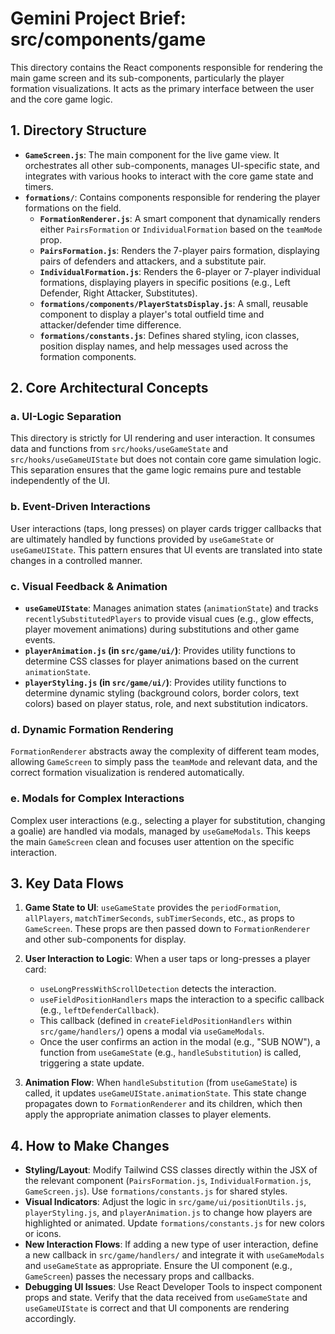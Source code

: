 # Gemini Project Brief: src/components/game

This directory contains the React components responsible for rendering the main game screen and its sub-components, particularly the player formation visualizations. It acts as the primary interface between the user and the core game logic.

## 1. Directory Structure

- **`GameScreen.js`**: The main component for the live game view. It orchestrates all other sub-components, manages UI-specific state, and integrates with various hooks to interact with the core game state and timers.
- **`formations/`**: Contains components responsible for rendering the player formations on the field.
  - **`FormationRenderer.js`**: A smart component that dynamically renders either `PairsFormation` or `IndividualFormation` based on the `teamMode` prop.
  - **`PairsFormation.js`**: Renders the 7-player pairs formation, displaying pairs of defenders and attackers, and a substitute pair.
  - **`IndividualFormation.js`**: Renders the 6-player or 7-player individual formations, displaying players in specific positions (e.g., Left Defender, Right Attacker, Substitutes).
  - **`formations/components/PlayerStatsDisplay.js`**: A small, reusable component to display a player's total outfield time and attacker/defender time difference.
  - **`formations/constants.js`**: Defines shared styling, icon classes, position display names, and help messages used across the formation components.

## 2. Core Architectural Concepts

### a. UI-Logic Separation
This directory is strictly for UI rendering and user interaction. It consumes data and functions from `src/hooks/useGameState` and `src/hooks/useGameUIState` but does not contain core game simulation logic. This separation ensures that the game logic remains pure and testable independently of the UI.

### b. Event-Driven Interactions
User interactions (taps, long presses) on player cards trigger callbacks that are ultimately handled by functions provided by `useGameState` or `useGameUIState`. This pattern ensures that UI events are translated into state changes in a controlled manner.

### c. Visual Feedback & Animation
- **`useGameUIState`**: Manages animation states (`animationState`) and tracks `recentlySubstitutedPlayers` to provide visual cues (e.g., glow effects, player movement animations) during substitutions and other game events.
- **`playerAnimation.js` (in `src/game/ui/`)**: Provides utility functions to determine CSS classes for player animations based on the current `animationState`.
- **`playerStyling.js` (in `src/game/ui/`)**: Provides utility functions to determine dynamic styling (background colors, border colors, text colors) based on player status, role, and next substitution indicators.

### d. Dynamic Formation Rendering
`FormationRenderer` abstracts away the complexity of different team modes, allowing `GameScreen` to simply pass the `teamMode` and relevant data, and the correct formation visualization is rendered automatically.

### e. Modals for Complex Interactions
Complex user interactions (e.g., selecting a player for substitution, changing a goalie) are handled via modals, managed by `useGameModals`. This keeps the main `GameScreen` clean and focuses user attention on the specific interaction.

## 3. Key Data Flows

1.  **Game State to UI**: `useGameState` provides the `periodFormation`, `allPlayers`, `matchTimerSeconds`, `subTimerSeconds`, etc., as props to `GameScreen`. These props are then passed down to `FormationRenderer` and other sub-components for display.

2.  **User Interaction to Logic**: When a user taps or long-presses a player card:
    - `useLongPressWithScrollDetection` detects the interaction.
    - `useFieldPositionHandlers` maps the interaction to a specific callback (e.g., `leftDefenderCallback`).
    - This callback (defined in `createFieldPositionHandlers` within `src/game/handlers/`) opens a modal via `useGameModals`.
    - Once the user confirms an action in the modal (e.g., "SUB NOW"), a function from `useGameState` (e.g., `handleSubstitution`) is called, triggering a state update.

3.  **Animation Flow**: When `handleSubstitution` (from `useGameState`) is called, it updates `useGameUIState.animationState`. This state change propagates down to `FormationRenderer` and its children, which then apply the appropriate animation classes to player elements.

## 4. How to Make Changes

- **Styling/Layout**: Modify Tailwind CSS classes directly within the JSX of the relevant component (`PairsFormation.js`, `IndividualFormation.js`, `GameScreen.js`). Use `formations/constants.js` for shared styles.
- **Visual Indicators**: Adjust the logic in `src/game/ui/positionUtils.js`, `playerStyling.js`, and `playerAnimation.js` to change how players are highlighted or animated. Update `formations/constants.js` for new colors or icons.
- **New Interaction Flows**: If adding a new type of user interaction, define a new callback in `src/game/handlers/` and integrate it with `useGameModals` and `useGameState` as appropriate. Ensure the UI component (e.g., `GameScreen`) passes the necessary props and callbacks.
- **Debugging UI Issues**: Use React Developer Tools to inspect component props and state. Verify that the data received from `useGameState` and `useGameUIState` is correct and that UI components are rendering accordingly.